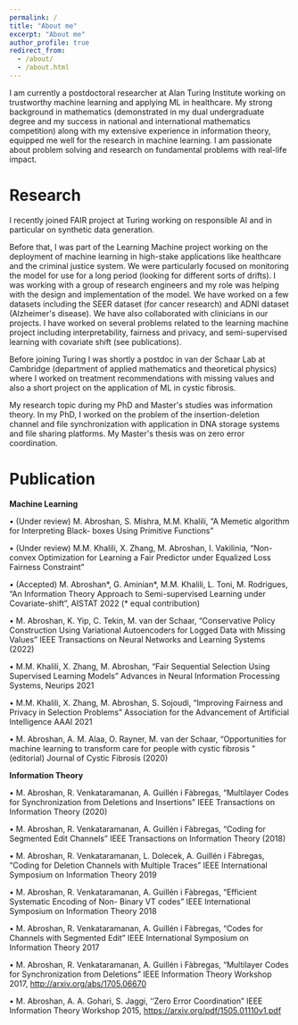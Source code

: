 ```yaml
---
permalink: /
title: "About me"
excerpt: "About me"
author_profile: true
redirect_from: 
  - /about/
  - /about.html
---
```


I am currently a postdoctoral researcher at Alan Turing Institute working on trustworthy machine learning and applying ML in healthcare. My strong background in mathematics (demonstrated in my dual undergraduate degree and my success in national and international mathematics competition) along with my extensive experience in information theory, equipped me well for the research in machine learning. I am passionate about problem solving and research on fundamental problems with real-life impact.

Research
======
I recently joined FAIR project at Turing working on responsible AI and in particular on synthetic data generation. 

Before that, I was part of the Learning Machine project working on the deployment of machine learning in high-stake applications like healthcare and the criminal justice system. We were particularly focused on monitoring the model for use for a long period (looking for different sorts of drifts). I was working with a group of research engineers and my role was helping with the design and implementation of the model. We have worked on a few datasets including the SEER dataset (for cancer research) and ADNI dataset (Alzheimer's disease). We have also collaborated with clinicians in our projects. I have worked on several problems related to the learning machine project including interpretability, fairness and privacy, and semi-supervised learning with covariate shift (see publications). 

Before joining Turing I was shortly a postdoc in van der Schaar Lab at Cambridge (department of applied mathematics and theoretical physics) where I worked on treatment recommendations with missing values and also a short project on the application of ML in cystic fibrosis.

My research topic during my PhD and Master's studies was information theory. In my PhD, I worked on the problem of the insertion-deletion channel and file synchronization with application in DNA storage systems and file sharing platforms. My Master's thesis was on zero error coordination.

Publication
======
**Machine Learning**

• (Under review) M. Abroshan, S. Mishra, M.M. Khalili, “A Memetic algorithm for Interpreting Black- boxes Using Primitive Functions”

• (Under review) M.M. Khalili, X. Zhang, M. Abroshan, I. Vakilinia, “Non-convex Optimization for Learning a Fair Predictor under Equalized Loss Fairness Constraint”

• (Accepted) M. Abroshan\*, G. Aminian\*, M.M. Khalili, L. Toni, M. Rodrigues, “An Information Theory Approach to Semi-supervised Learning under Covariate-shift”, AISTAT 2022
(\* equal contribution)

• M. Abroshan, K. Yip, C. Tekin, M. van der Schaar, “Conservative Policy Construction Using Variational Autoencoders for Logged Data with Missing Values” IEEE Transactions on Neural Networks and Learning Systems (2022)

• M.M. Khalili, X. Zhang, M. Abroshan, “Fair Sequential Selection Using Supervised Learning Models” Advances in Neural Information Processing Systems, Neurips 2021

• M.M. Khalili, X. Zhang, M. Abroshan, S. Sojoudi, “Improving Fairness and Privacy in Selection Problems” Association for the Advancement of Artificial Intelligence AAAI 2021

• M. Abroshan, A. M. Alaa, O. Rayner, M. van der Schaar, “Opportunities for machine learning to transform care for people with cystic fibrosis ” (editorial) Journal of Cystic Fibrosis (2020)

**Information Theory**

• M. Abroshan, R. Venkataramanan, A. Guillén i Fàbregas, “Multilayer Codes for Synchronization from Deletions and Insertions” IEEE Transactions on Information Theory (2020)

• M. Abroshan, R. Venkataramanan, A. Guillén i Fàbregas, “Coding for Segmented Edit Channels” IEEE Transactions on Information Theory (2018)

• M. Abroshan, R. Venkataramanan, L. Dolecek, A. Guillén i Fàbregas, “Coding for Deletion Channels with Multiple Traces” IEEE International Symposium on Information Theory 2019

• M. Abroshan, R. Venkataramanan, A. Guillén i Fàbregas, “Efficient Systematic Encoding of Non- Binary VT codes” IEEE International Symposium on Information Theory 2018

• M. Abroshan, R. Venkataramanan, A. Guillén i Fàbregas, “Codes for Channels with Segmented Edit” IEEE International Symposium on Information Theory 2017

• M. Abroshan, R. Venkataramanan, A. Guillén i Fàbregas, “Multilayer Codes for Synchronization from Deletions” IEEE Information Theory Workshop 2017, http://arxiv.org/abs/1705.06670

• M. Abroshan, A. A. Gohari, S. Jaggi, ‘‘Zero Error Coordination” IEEE Information Theory Workshop 2015, https://arxiv.org/pdf/1505.01110v1.pdf
